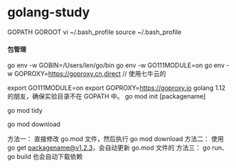 # golang-study
GOPATH
GOROOT
vi ~/.bash_profile
source ~/.bash_profile

#### 包管理

go env -w GOBIN=/Users/len/go/bin
go env -w GO111MODULE=on
go env -w GOPROXY=https://goproxy.cn,direct // 使用七牛云的


export GO111MODULE=on
export GOPROXY=https://goproxy.io
golang 1.12的朋友，确保实验目录不在 GOPATH 中。
go mod init [packagename]
<!-- 拉取必须模块，移除不用的模块 -->
go mod tidy
<!-- 只下载依赖包 -->
go mod download
<!-- 添加新依赖包 -->
方法一：
直接修改 go.mod 文件，然后执行 go mod download
方法二：
使用 go get packagename@v1.2.3，会自动更新 go.mod 文件的
方法三：
go run、go build 也会自动下载依赖